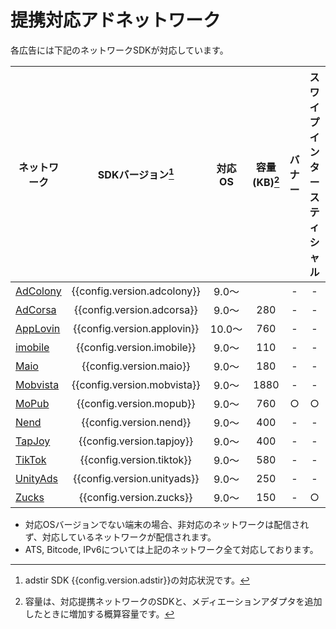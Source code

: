 # 提携対応アドネットワーク

各広告には下記のネットワークSDKが対応しています。

ネットワーク|SDKバージョン[^1]|対応OS|容量(KB)[^2]| バナー | スワイプインタースティシャル | ネイティブ | 動画リワード | 全画面インタースティシャル
---|:-:|:-:|:-:|:-:|:-:|:-:|:-:|:-:
[AdColony](adcolony.md)|{{config.version.adcolony}}|9.0〜| | - | - | - | ○ | -
[AdCorsa](adcorsa.md)  |{{config.version.adcorsa}} |9.0〜|280 | - | - | - | ○ | ○
[AppLovin](applovin.md)|{{config.version.applovin}}|10.0〜|760| - | - | - | ○ | ○
[imobile](imobile.md)  |{{config.version.imobile}} |9.0〜| 110| - | - | - | - | ○
[Maio](maio.md)        |{{config.version.maio}}    |9.0〜|180 | - | - | - | ○ | ○
[Mobvista](mobvista.md)|{{config.version.mobvista}}|9.0〜|1880 | - | - | - | ○ | ○
[MoPub](mopub.md)      |{{config.version.mopub}}   |9.0〜|760| ○ | ○ | ○ | ○ | ○
[Nend](nend.md)        |{{config.version.nend}}    |9.0〜|400 | - | - | - | ○ | ○
[TapJoy](tapjoy.md)    |{{config.version.tapjoy}}  |9.0〜|400 | - | - | - | ○ | ○
[TikTok](tiktok.md)    |{{config.version.tiktok}}  |9.0〜|580| - | - | - | ○ | ○
[UnityAds](unityads.md)|{{config.version.unityads}}|9.0〜|250 | - | - | - | ○ | -
[Zucks](zucks.md)      |{{config.version.zucks}}   |9.0〜|  150| - | ○ | - | - | -



* 対応OSバージョンでない端末の場合、非対応のネットワークは配信されず、対応しているネットワークが配信されます。
* ATS, Bitcode, IPv6については上記のネットワーク全て対応しております。

[^1]: adstir SDK {{config.version.adstir}}の対応状況です。
[^2]: 容量は、対応提携ネットワークのSDKと、メディエーションアダプタを追加したときに増加する概算容量です。
